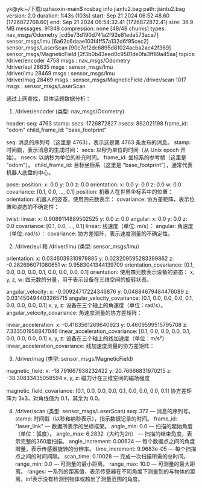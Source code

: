 yk@yk:~/下载/qzhaoxin-main$ rosbag info jiantu2.bag
path:        jiantu2.bag
version:     2.0
duration:    1:43s (103s)
start:       Sep 21 2024 06:52:48.60 (1726872768.60)
end:         Sep 21 2024 06:54:32.41 (1726872872.41)
size:        36.9 MB
messages:    91348
compression: none [48/48 chunks]
types:       nav_msgs/Odometry         [cd5e73d190d741a2f92e81eda573aca7]
             sensor_msgs/Imu           [6a62c6daae103f4ff57a132d6f95cec2]
             sensor_msgs/LaserScan     [90c7ef2dc6895d81024acba2ac42f369]
             sensor_msgs/MagneticField [2f3b0b43eed0c9501de0fa3ff89a45aa]
topics:      /driver/encoder    4758 msgs    : nav_msgs/Odometry        
             /driver/eul       28635 msgs    : sensor_msgs/Imu          
             /driver/imu       28469 msgs    : sensor_msgs/Imu          
             /driver/mag       28469 msgs    : sensor_msgs/MagneticField
             /driver/scan       1017 msgs    : sensor_msgs/LaserScan
             
             
通过上网查找，具体话题数据分析：
1. /driver/encoder (类型: nav_msgs/Odometry)

header:
  seq: 4763
  stamp: 
    secs: 1726872827
    nsecs: 892021198
  frame_id: "odom"
child_frame_id: "base_footprint"

seq: 消息的序列号（这里是 4763），表示这是第 4763 条发布的消息。
stamp: 时间戳，表示消息的生成时间：
secs: 以秒为单位的时间（从 Unix epoch 开始）。
nsecs: 以纳秒为单位的补充时间。
frame_id: 坐标系的参考帧（这里是 "odom"）。
child_frame_id: 目标坐标系（这里是 "base_footprint"），通常代表机器人底盘的中心。

 
pose: 
    position: 
      x: 0.0
      y: 0.0
      z: 0.0
    orientation: 
      x: 0.0
      y: 0.0
      z: 0.0
      w: 0.0
  covariance: [0.1, 0.0, ..., 0.1]
position: 机器人在世界坐标系中的位置：
orientation: 机器人的姿态，使用四元数表示：
covariance: 协方差矩阵，表示位置和姿态的不确定性：



twist: 
    linear: 
      x: 0.9089114889502525
      y: 0.0
      z: 0.0
    angular: 
      x: 0.0
      y: 0.0
      z: 0.0
  covariance: [0.1, 0.0, ..., 0.1]
linear: 线速度（单位: m/s）：
angular: 角速度（单位: rad/s）：
covariance: 协方差矩阵，表示速度测量的不确定性。



2. /driver/eul 和 /driver/imu (类型: sensor_msgs/Imu）

orientation: 
  x: 0.0346039310979885
  y: 0.023209595283399862
  z: -0.282696071080651
  w: 0.9583041344139709
orientation_covariance: [0.1, 0.0, 0.0, 0.0, 0.1, 0.0, 0.0, 0.0, 0.1]
orientation: 使用四元数表示设备的姿态：
x, y, z, w: 四元数的分量，用于表示设备在三维空间的旋转状态。


angular_velocity: 
  x: -0.00924717224346876
  y: 0.04884679484476089
  z: 0.031450494403265715
angular_velocity_covariance: [0.1, 0.0, 0.0, 0.0, 0.1, 0.0, 0.0, 0.0, 0.1]
x, y, z: 设备在三个轴上的角速度（单位：rad/s）。
angular_velocity_covariance: 角速度测量的协方差矩阵：

linear_acceleration: 
  x: -0.4163561269640923
  y: 0.4609599515795708
  z: 7.333501958847046
linear_acceleration_covariance: [0.1, 0.0, 0.0, 0.0, 0.1, 0.0, 0.0, 0.0, 0.1]
x, y, z: 设备在三个轴上的线加速度（单位：m/s²）
linear_acceleration_covariance: 线加速度测量的协方差矩阵：



3. /driver/mag (类型: sensor_msgs/MagneticField)

magnetic_field: 
  x: -18.791667938232422
  y: 20.76666831970215
  z: -38.30833435058594
x, y, z: 磁力计在三维空间的磁场强度

magnetic_field_covariance: 
[0.1, 0.0, 0.0, 0.0, 0.1, 0.0, 0.0, 0.0, 0.1]
协方差矩阵为 3x3，对角线值为 0.1，其余为 0.0。




4. /driver/scan (类型: sensor_msgs/LaserScan)
seq: 372 — 消息的序列号。
stamp: 时间戳（以秒和纳秒表示），指示数据记录的时间。
frame_id: "laser_link" — 数据所表示的坐标框架。
angle_min: 0.0 — 扫描的起始角度（单位：弧度）。
angle_max: 6.2832（大约为2π） — 扫描的结束角度，表示完整的360度扫描。
angle_increment: 0.00624 — 每个数据点之间的角度增量，表示传感器旋转的分辨率。
time_increment: 9.9683e-05 — 每个扫描点之间的时间间隔。
scan_time: 0.10028 — 完成一次扫描所需的总时间。
range_min: 0.0 — 可测量的最小距离。
range_max: 10.0 — 可测量的最大距离。
ranges: 一系列的距离值，表示传感器在不同角度下测量到的与物体的距离，inf表示没有检测到物体或超出了测量范围的角度。
             
